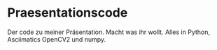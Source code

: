 # Praesentationscode
Der code zu meiner Präsentation. Macht was ihr wollt.
Alles in Python, Asciimatics OpenCV2 und numpy.
